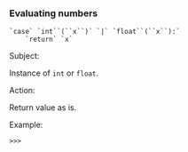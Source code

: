 ### Evaluating numbers

    `case` `int``(``x``)` `|` `float``(``x``):`
        `return` `x`

Subject:

Instance of `int` or `float`.

Action:

Return value as is.

Example:

```
>>> 
```